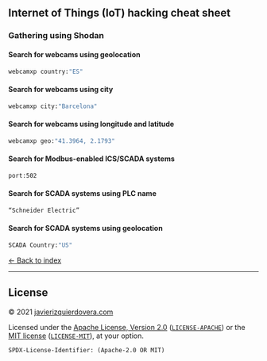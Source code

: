 ## Internet of Things (IoT) hacking cheat sheet

### Gathering using Shodan

#### Search for webcams using geolocation

```sh
webcamxp country:"ES"
```

#### Search for webcams using city

```sh
webcamxp city:"Barcelona"
```

#### Search for webcams using longitude and latitude

```sh
webcamxp geo:"41.3964, 2.1793"
```

#### Search for Modbus-enabled ICS/SCADA systems

```sh
port:502
```

#### Search for SCADA systems using PLC name

```sh
“Schneider Electric”
```

#### Search for SCADA systems using geolocation

```sh
SCADA Country:"US"
```




[<- Back to index](README.md)

---
## License

© 2021 [javierizquierdovera.com](https://javierizquierdovera.com)

Licensed under the [Apache License, Version 2.0](https://www.apache.org/licenses/LICENSE-2.0) ([`LICENSE-APACHE`](LICENSE-APACHE)) or the [MIT license](https://opensource.org/licenses/MIT) ([`LICENSE-MIT`](LICENSE-MIT)), at your option.

`SPDX-License-Identifier: (Apache-2.0 OR MIT)`